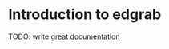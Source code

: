 # Introduction to edgrab

TODO: write [great documentation](http://jacobian.org/writing/great-documentation/what-to-write/)
